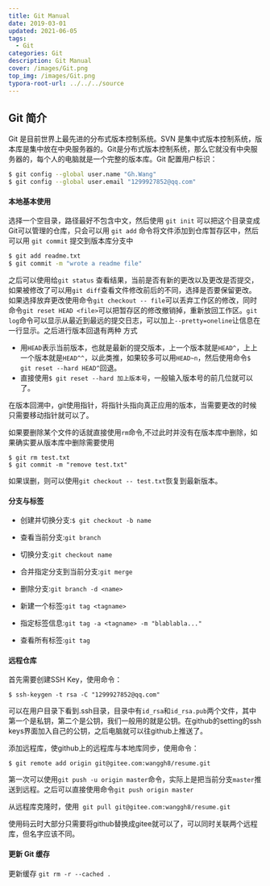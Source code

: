 ```yaml
---
title: Git Manual
date: 2019-03-01
updated: 2021-06-05
tags: 
  - Git
categories: Git
description: Git Manual
cover: /images/Git.png
top_img: /images/Git.png
typora-root-url: ../../../source
---
```


## Git 简介

Git 是目前世界上最先进的分布式版本控制系统。SVN 是集中式版本控制系统，版本库是集中放在中央服务器的。Git是分布式版本控制系统，那么它就没有中央服务器的，每个人的电脑就是一个完整的版本库。Git 配置用户标识：

```sh
$ git config --global user.name "Gh.Wang"
$ git config --global user.email "1299927852@qq.com"
```

#### 本地基本使用

选择一个空目录，路径最好不包含中文，然后使用 `git init` 可以把这个目录变成Git可以管理的仓库，只会可以用 `git add` 命令将文件添加到仓库暂存区中，然后可以用 `git commit` 提交到版本库分支中

```sh
$ git add readme.txt
$ git commit -m "wrote a readme file"
```

之后可以使用给`git status` 查看结果，当前是否有新的更改以及更改是否提交，如果被修改了可以用`git diff`查看文件修改前后的不同，选择是否要保留更改。如果选择放弃更改使用命令`git checkout -- file`可以丢弃工作区的修改，同时命令`git reset HEAD <file>`可以把暂存区的修改撤销掉，重新放回工作区。`git log`命令可以显示从最近到最远的提交日志，可以加上`--pretty=oneline`让信息在一行显示。之后进行版本回退有两种 方式

- 用`HEAD`表示当前版本，也就是最新的提交版本，上一个版本就是`HEAD^`，上上一个版本就是`HEAD^^`，以此类推，如果较多可以用`HEAD~n`，然后使用命令`$ git reset --hard HEAD^`回退。
- 直接使用`$ git reset --hard 加上版本号`，一般输入版本号的前几位就可以了。

在版本回溯中，git使用指针，将指针头指向真正应用的版本，当需要更改的时候只需要移动指针就可以了。

如果要删除某个文件的话就直接使用`rm`命令,不过此时并没有在版本库中删除，如果确实要从版本库中删除需要使用

```
$ git rm test.txt
$ git commit -m "remove test.txt"
```

如果误删，则可以使用`git checkout -- test.txt`恢复到最新版本。

#### 分支与标签

- 创建并切换分支:`$ git checkout -b name`

- 查看当前分支:`git branch`

- 切换分支:`git checkout name`

- 合并指定分支到当前分支:`git merge`

- 删除分支:`git branch -d <name>`

- 新建一个标签:`git tag <tagname>`
- 指定标签信息:`git tag -a <tagname> -m "blablabla..."`
- 查看所有标签:`git tag`

#### 远程仓库

首先需要创建SSH Key，使用命令：

```
$ ssh-keygen -t rsa -C "1299927852@qq.com"
```

可以在用户目录下看到.ssh目录，目录中有`id_rsa`和`id_rsa.pub`两个文件，其中第一个是私钥，第二个是公钥，我们一般用的就是公钥。在github的setting的ssh keys界面加入自己的公钥，之后电脑就可以往github上推送了。

添加远程库，使github上的远程库与本地库同步，使用命令：

```git
$ git remote add origin git@gitee.com:wanggh8/resume.git
```

第一次可以使用`git push -u origin master`命令，实际上是把当前分支`master`推送到远程。之后可以直接使用命令`git push origin master `

从远程库克隆时，使用` git pull git@gitee.com:wanggh8/resume.git`

使用码云时大部分只需要将github替换成gitee就可以了，可以同时关联两个远程库，但名字应该不同。

#### 更新 Git 缓存

更新缓存 `git rm -r --cached .`

